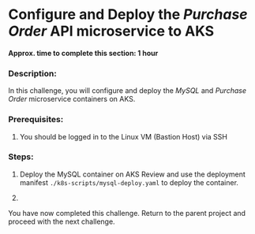#  Configure and Deploy the *Purchase Order* API microservice to AKS
**Approx. time to complete this section: 1 hour**

### Description:
In this challenge, you will configure and deploy the *MySQL* and *Purchase Order* microservice containers on AKS.

### Prerequisites:

1. You should be logged in to the Linux VM (Bastion Host) via SSH

### Steps:

1. Deploy the MySQL container on AKS
   Review and use the deployment manifest `./k8s-scripts/mysql-deploy.yaml` to deploy the container.

2. 

You have now completed this challenge.  Return to the parent project and proceed with the next challenge. 
